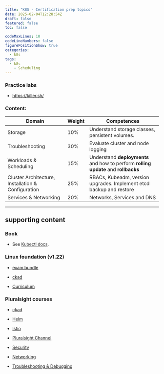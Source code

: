 ```yaml
---
title: "K8S - Certification prep topics"
date: 2025-02-04T12:28:54Z
draft: false
featured: false
toc: false

codeMaxLines: 10
codeLineNumbers: false
figurePositionShow: true
categories:
  - k8s
tags:
  - k8s
    - Scheduling
---
```


### Practice labs

 * https://killer.sh/
### Content:

| Domain                                             | Weight | 	Competences                                                                       |
|----------------------------------------------------|--------|------------------------------------------------------------------------------------|
| Storage                                            | 	10%   | Understand storage classes, persistent volumes.                                    |
| Troubleshooting                                    | 	30%   | Evaluate cluster and node logging                                                  |
| Workloads & Scheduling                             | 	15%   | Understand **deployments** and how to perform **rolling update** and **rollbacks** |
| Cluster Architecture, Installation & Configuration | 25%    | RBACs, Kubeadm, version upgrades. Implement etcd backup and restore                |
| Services & Networking                              | 	20%   | Networks, Services and DNS                                                         |

---
## supporting content

### Book

* See [Kubectl docs](https://kubectl.docs.kubernetes.io).

### Linux foundation (v1.22)

* [exam bundle](https://training.linuxfoundation.org/training/kubernetes-for-developers-lfd259-ckad-exam-bundle)
* [ckad](https://www.cncf.io/certification/ckad/)

* [Curriculum](https://github.com/cncf/curriculum/blob/master/CKAD_Curriculum_v1.22.pdf)

### Pluralsight courses

* [ckad](https://app.pluralsight.com/paths/certificate/certified-kubernetes-application-developer-ckad)

* [Helm](https://app.pluralsight.com/library/courses/kubernetes-packaging-applications-helm/table-of-contents)

* [Istio](https://app.pluralsight.com/library/courses/istio-managing-apps-kubernetes/table-of-contents)

* [Pluralsight Channel](https://app.pluralsight.com/channels/details/9d18aa4a-7f8e-4ff2-be04-e4ef5ce4513f)

* [Security](https://app.pluralsight.com/library/courses/configuring-managing-kubernetes-security/table-of-contents)

* [Networking](https://app.pluralsight.com/library/courses/configuring-managing-kubernetes-networking-services-ingress/table-of-contents)

* [Troubleshooting & Debugging](https://app.pluralsight.com/library/courses/maintaining-monitoring-troubleshooting-kubernetes/table-of-contents)


